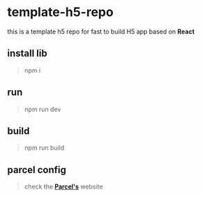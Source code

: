 # template-h5-repo
this is a template h5 repo for fast to build H5 app based on **React**

## install lib

> npm i

## run 

> npm run dev


## build

> npm run build

## parcel config

> check the **[Parcel's](https://parceljs.org/)** website  

